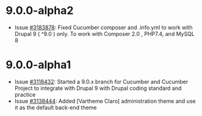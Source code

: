 # 9.0.0-alpha2

* Issue [#3183878](https://www.drupal.org/i/3183878):
         Fixed Cucumber composer and .info.yml to work with Drupal 9 ( ^9.0 )
         only. To work with Composer 2.0 , PHP7.4, and MySQL 8

# 9.0.0-alpha1

* Issue [#3118432](https://www.drupal.org/i/3118432):
        Started a 9.0.x branch for Cucumber and Cucumber Project to integrate
        with Drupal 9 with Drupal coding standard and practice
* Issue [#3138444](https://www.drupal.org/i/3138444):
        Added [Vartheme Claro] administration theme and use it as the
        default back-end theme
